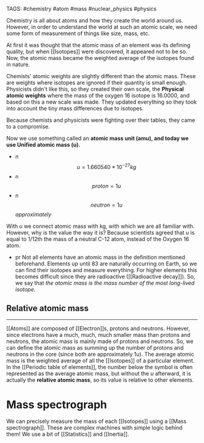 TAGS: #chemistry #atom #mass #nuclear_physics #physics 

Chemistry is all about atoms and how they create the world around us. However, in order to understand the world at such an atomic scale, we need some form of measurement of things like size, mass, etc. 

At first it was thought that the atomic mass of an element was its defining quality, but when [[Isotopes]] were discovered, it appeared not to be so. Now, the atomic mass became the weighted average of the isotopes found in nature.

Chemists' atomic weights are slightly different than the atomic mass. These are weights where isotopes are ignored if their quantity is small enough. Physicists didn't like this, so they created their own scale, the **Physical atomic weights** where the mass of the oxygen 16 isotope is 16.0000, and based on this a new scale was made. They updated everything so they took into account the tiny mass differences due to isotopes. 

Because chemists and physicists were fighting over their tables, they came to a compromise. 

Now we use something called an **atomic mass unit (amu), and today we use Unified atomic mass (u).** 
- n $$u = 1.660540 * 10^{-27} kg$$
- n $$proton = 1u$$
- n $$neutron = 1u$$*approximately*


With *u* we connect atomic mass with kg, with which we are all familiar with. However, why is the value the way it is? Because scientists agreed that *u* is equal to 1/12th the mass of a neutral C-12 atom, instead of the Oxygen 16 atom. 

- pr Not all elements have an atomic mass in the definition mentioned beforehand. Elements up until 83 are naturally occurring on Earth, so we can find their isotopes and measure everything. For higher elements this becomes difficult since they are radioactive ([[Radioactive decay]]). So, we say that *the atomic mass is the mass number of the most long-lived isotope.* 


## Relative atomic mass
-------
[[Atoms]] are composed of [[Electron]]s, protons and neutrons. However, since electrons have a much, much, much smaller mass than protons and neutrons, the atomic mass is mainly made of protons and neutrons. So, we can define the atomic mass as summing up the number of protons and neutrons in the core (since both are approximately 1u). The average atomic mass is the weighted average of all the [[Isotopes]] of a particular element. In the [[Periodic table of elements]], the number below the symbol is often represented as the average atomic mass, but without the *u* afterward, it is actually the **relative atomic mass**, so its value is relative to other elements. 

# Mass spectrograph
We can precisely measure the mass of each [[Isotopes]] using a [[Mass spectrograph]]. These are complex machines with simple logic behind them! We use a bit of [[Statistics]] and [[Inertia]]. 


